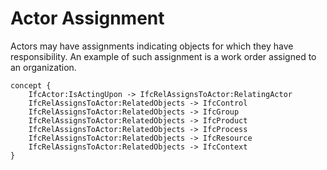 Actor Assignment
================

Actors may have assignments indicating objects for which they have responsibility. An example of such assignment is a work order assigned to an organization.

```
concept {
    IfcActor:IsActingUpon -> IfcRelAssignsToActor:RelatingActor
    IfcRelAssignsToActor:RelatedObjects -> IfcControl
    IfcRelAssignsToActor:RelatedObjects -> IfcGroup
    IfcRelAssignsToActor:RelatedObjects -> IfcProduct
    IfcRelAssignsToActor:RelatedObjects -> IfcProcess
    IfcRelAssignsToActor:RelatedObjects -> IfcResource
    IfcRelAssignsToActor:RelatedObjects -> IfcContext
}
```
